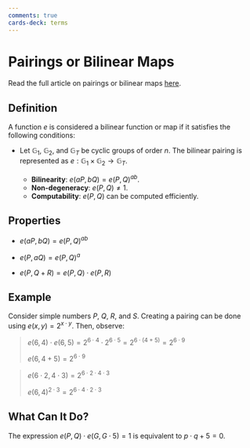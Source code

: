 ```yaml
---
comments: true
cards-deck: terms
---
```


# Pairings or Bilinear Maps

Read the full article on pairings or bilinear
maps [here](https://alinush.github.io/2022/12/31/pairings-or-bilinear-maps.html).

## Definition []()

A function $e$ is considered a bilinear function or map if it satisfies the following conditions:

- Let $\mathbb{G}_1$, $\mathbb{G}_2$, and $\mathbb{G}_T$ be cyclic groups of order $n$. The bilinear pairing is
  represented as $e : \mathbb{G}_1 \times \mathbb{G}_2 \rightarrow \mathbb{G}_T$.

  - **Bilinearity**: $e(aP, bQ) = e(P, Q)^{ab}$.
  - **Non-degeneracy**: $e(P, Q) \neq 1$.
  - **Computability**: $e(P, Q)$ can be computed efficiently.


## Properties

- $e(aP, bQ) = e(P, Q)^{ab}$

- $e(P, {a}Q) = e(P, Q)^{a}$

- $e(P, Q + R) = e(P, Q) \cdot e(P, R)$

[](1724466285194)

## Example

Consider simple numbers $P$, $Q$, $R$, and $S$. Creating a pairing can be done using $e(x, y) = 2^{x \cdot y}$. Then,
observe:

> $e(6, 4) \cdot e(6, 5) = 2^{{6} \cdot {4}} \cdot 2^{{6} \cdot {5}} = 2^{{6} \cdot ( {4} + {5})} = 2^{{6} \cdot {9}}$
>
> $e(6, 4 + 5) = 2^{{6} \cdot {9}}$

> $e(6 \cdot 2, 4 \cdot 3) = 2^{{6} \cdot {2} \cdot {4} \cdot {3}}$
>
> $e(6, 4)^{{2} \cdot {3}} = 2^{{6} \cdot {4} \cdot {2} \cdot {3}}$

## What Can It Do?

The expression $e(P, Q) \cdot e(G, G \cdot 5) = 1$ is equivalent to $p \cdot q + 5 = 0$.

